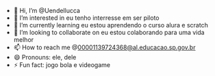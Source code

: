 - 👋 Hi, I’m @Uendellucca
- 👀 I’m interested in eu tenho interresse em ser piloto
- 🌱 I’m currently learning eu estou aprendendo o curso alura e scratch
- 💞️ I’m looking to collaborate on eu estou colaborando para uma vida melhor
- 📫 How to reach me @00001139724368@al.educacao.sp.gov.br
- 😄 Pronouns: ele, dele
- ⚡ Fun fact: jogo bola e videogame

<!---
Uendellucca/Uendellucca is a ✨ special ✨ repository because its `README.md` (this file) appears on your GitHub profile.
You can click the Preview link to take a look at your changes.
--->
